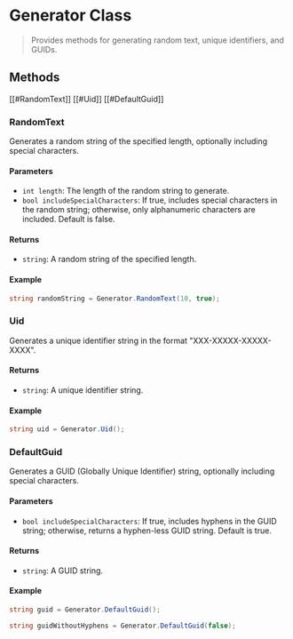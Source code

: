 # Generator Class

> Provides methods for generating random text, unique identifiers, and GUIDs.

## Methods

[[#RandomText]]
[[#Uid]]
[[#DefaultGuid]]

### RandomText

Generates a random string of the specified length, optionally including special characters.
#### Parameters
- `int length`: The length of the random string to generate.
- `bool includeSpecialCharacters`: If true, includes special characters in the random string; otherwise, only alphanumeric characters are included. Default is false.
#### Returns
- `string`: A random string of the specified length.
#### Example
```csharp
string randomString = Generator.RandomText(10, true);
```

### Uid

Generates a unique identifier string in the format "XXX-XXXXX-XXXXX-XXXX".
####  Returns
- `string`: A unique identifier string.
#### Example
```csharp
string uid = Generator.Uid();
```

### DefaultGuid

Generates a GUID (Globally Unique Identifier) string, optionally including special characters.
#### Parameters
- `bool includeSpecialCharacters`: If true, includes hyphens in the GUID string; otherwise, returns a hyphen-less GUID string. Default is true.
#### Returns
- `string`: A GUID string.
#### Example
```csharp
string guid = Generator.DefaultGuid(); 
```

```csharp
string guidWithoutHyphens = Generator.DefaultGuid(false); 
```